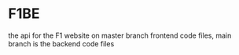 # F1BE
the api for the F1 website
on master branch frontend code files, main branch is the backend code files
